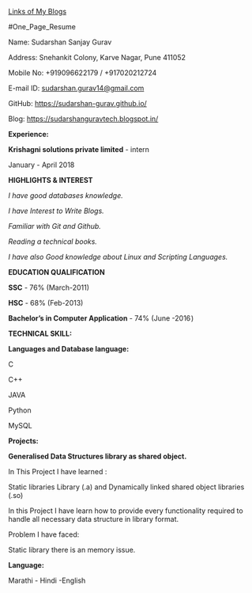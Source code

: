 [Links of My Blogs](https://sudarshan-gurav.github.io/link)

#One_Page_Resume

Name:        Sudarshan Sanjay Gurav

Address:     Snehankit Colony, Karve Nagar, Pune 411052

Mobile No:  +919096622179 / +917020212724

E-mail ID:  sudarshan.gurav14@gmail.com

GitHub:     https://sudarshan-gurav.github.io/

Blog:       https://sudarshanguravtech.blogspot.in/

**Experience:**

**Krishagni solutions private limited** - intern

January - April 2018 

**HIGHLIGHTS & INTEREST**

*I have good databases knowledge.*

*I have Interest to Write Blogs.*

*Familiar with Git and Github.*

*Reading a technical books.*

*I have also Good knowledge about Linux and Scripting Languages.*

**EDUCATION QUALIFICATION**

**SSC** - 76%  (March-2011)

**HSC** - 68% (Feb-2013)

**Bachelor’s in Computer Application** - 74%  (June -2016 )

**TECHNICAL SKILL:**

**Languages and Database language:**

C	

C++	

JAVA	

Python	

MySQL

**Projects:**

**Generalised Data Structures library as shared object.**

In This Project I have learned :

Static libraries Library (.a) and Dynamically linked shared object libraries (.so)

In this Project I have learn how  to provide every functionality required to handle all necessary data structure in library format.

Problem I have faced:

Static library there is an memory issue.

**Language:**

Marathi - Hindi -English

